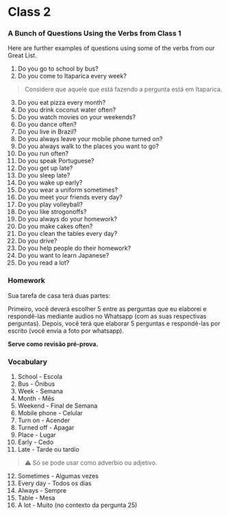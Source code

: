 # Class 2

### A Bunch of Questions Using the Verbs from Class 1

Here are further examples of questions using some of the verbs from our Great List.

1. Do you go to school by bus?
2. Do you come to Itaparica every week?
> Considere que aquele que está fazendo a pergunta está em Itaparica.
3. Do you eat pizza every month?
4. Do you drink coconut water often?
5. Do you watch movies on your weekends?
6. Do you dance often?
7. Do you live in Brazil?
8. Do you always leave your mobile phone turned on?
9. Do you always walk to the places you want to go?
10. Do you run often?
11. Do you speak Portuguese?
12. Do you get up late?
13. Do you sleep late?
14. Do you wake up early?
15. Do you wear a uniform sometimes?
16. Do you meet your friends every day?
17. Do you play volleyball?
18. Do you like strogonoffs?
19. Do you always do your homework?
20. Do you make cakes often?
21. Do you clean the tables every day?
22. Do you drive?
23. Do you help people do their homework?
24. Do you want to learn Japanese?
25. Do you read a lot?

### Homework

Sua tarefa de casa terá duas partes:

Primeiro, você deverá escolher 5 entre as perguntas que eu elaborei e respondê-las mediante audios no Whatsapp (com as suas respectivas perguntas). Depois, você terá que elaborar 5 perguntas e respondê-las por escrito (você envia a foto por whatsapp).

**Serve como revisão pré-prova.**

### Vocabulary

1. School - Escola
2. Bus - Ônibus
3. Week - Semana
4. Month - Mês
5. Weekend - Final de Semana
6. Mobile phone - Celular
7. Turn on - Acender
8. Turned off - Apagar
9. Place - Lugar
10. Early - Cedo
11. Late - Tarde ou tardío
> ⚠️ Só se pode usar como adverbio ou adjetivo.
12. Sometimes - Algumas vezes
13. Every day - Todos os dias
14. Always - Sempre
15. Table - Mesa
16. A lot - Muito (no contexto da pergunta 25)
